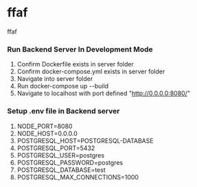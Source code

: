 # ffaf
ffaf

### Run Backend Server In Development Mode
1. Confirm Dockerfile exists in server folder
1. Confirm docker-compose.yml exists in server folder
1. Navigate into server folder
1. Run docker-compose up --build
1. Navigate to localhost with port defined "http://0.0.0.0:8080/"

### Setup .env file in Backend server
1. NODE_PORT=8080
1. NODE_HOST=0.0.0.0
1. POSTGRESQL_HOST=POSTGRESQL-DATABASE
1. POSTGRESQL_PORT=5432
1. POSTGRESQL_USER=postgres
1. POSTGRESQL_PASSWORD=postgres
1. POSTGRESQL_DATABASE=test
1. POSTGRESQL_MAX_CONNECTIONS=1000
